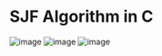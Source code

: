 # SJF Algorithm in C
![image](https://user-images.githubusercontent.com/123716596/229275922-b06b78e7-06f0-4eee-8601-f2faeafb5175.png)
![image](https://user-images.githubusercontent.com/123716596/229275932-ae50ffdd-7a1a-4ea8-999f-f3c439c94cfd.png)
![image](https://user-images.githubusercontent.com/123716596/229275939-1ef5bc7c-15c5-4f2c-b584-5b29468db180.png)
